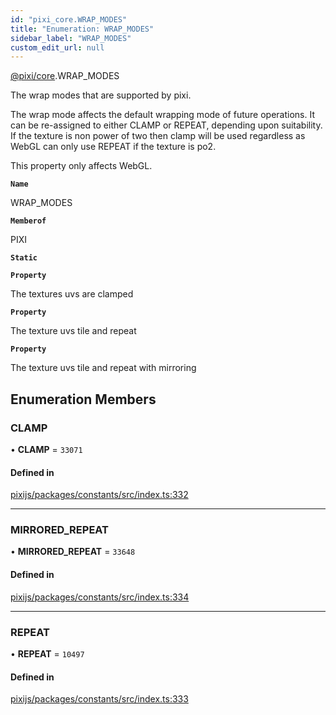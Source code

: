 ```yaml
---
id: "pixi_core.WRAP_MODES"
title: "Enumeration: WRAP_MODES"
sidebar_label: "WRAP_MODES"
custom_edit_url: null
---
```


[@pixi/core](../modules/pixi_core.md).WRAP_MODES

The wrap modes that are supported by pixi.

The wrap mode affects the default wrapping mode of future operations.
It can be re-assigned to either CLAMP or REPEAT, depending upon suitability.
If the texture is non power of two then clamp will be used regardless as WebGL can
only use REPEAT if the texture is po2.

This property only affects WebGL.

**`Name`**

WRAP_MODES

**`Memberof`**

PIXI

**`Static`**

**`Property`**

The textures uvs are clamped

**`Property`**

The texture uvs tile and repeat

**`Property`**

The texture uvs tile and repeat with mirroring

## Enumeration Members

### CLAMP

• **CLAMP** = ``33071``

#### Defined in

[pixijs/packages/constants/src/index.ts:332](https://github.com/pixijs/pixijs/blob/2194fe5c5/packages/constants/src/index.ts#L332)

___

### MIRRORED\_REPEAT

• **MIRRORED\_REPEAT** = ``33648``

#### Defined in

[pixijs/packages/constants/src/index.ts:334](https://github.com/pixijs/pixijs/blob/2194fe5c5/packages/constants/src/index.ts#L334)

___

### REPEAT

• **REPEAT** = ``10497``

#### Defined in

[pixijs/packages/constants/src/index.ts:333](https://github.com/pixijs/pixijs/blob/2194fe5c5/packages/constants/src/index.ts#L333)
